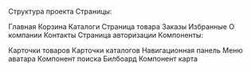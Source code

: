 Структура проекта
Страницы:

Главная
Корзина
Каталоги
Страница товара
Заказы
Избранные
О компании
Контакты
Страница авторизации
Компоненты:

Карточки товаров
Карточки каталогов
Навигационная панель
Меню аватара
Компонент поиска
Билбоард
Компонент карта
